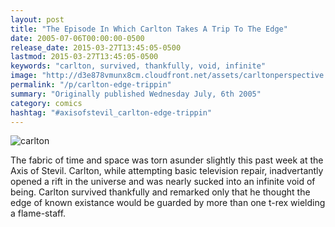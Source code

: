 ```yaml
---
layout: post
title: "The Episode In Which Carlton Takes A Trip To The Edge"
date: 2005-07-06T00:00:00-0500
release_date: 2015-03-27T13:45:05-0500
lastmod: 2015-03-27T13:45:05-0500
keywords: "carlton, survived, thankfully, void, infinite"
image: "http://d3e878vmunx8cm.cloudfront.net/assets/carltonperspective.jpg"
permalink: "/p/carlton-edge-trippin"
summary: "Originally published Wednesday July, 6th 2005"
category: comics
hashtag: "#axisofstevil_carlton-edge-trippin"
---
```


![carlton](http://d3e878vmunx8cm.cloudfront.net/assets/carltonperspective.jpg)

The fabric of time and space was torn asunder slightly this past week at the Axis of Stevil. Carlton, while attempting basic television repair, inadvertantly opened a rift in the universe and was nearly sucked into an infinite void of being. Carlton survived thankfully and remarked only that he thought the edge of known existance would be guarded by more than one t-rex wielding a flame-staff.
